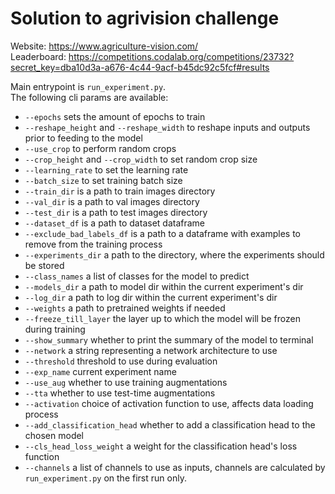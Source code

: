 # Solution to agrivision challenge

Website:
https://www.agriculture-vision.com/  
Leaderboard:
https://competitions.codalab.org/competitions/23732?secret_key=dba10d3a-a676-4c44-9acf-b45dc92c5fcf#results  

Main entrypoint is `run_experiment.py`.  
The following cli params are available:

* `--epochs` sets the amount of epochs to train
* `--reshape_height` and `--reshape_width` to reshape inputs and outputs prior to feeding to the model
* `--use_crop` to perform random crops
* `--crop_height` and `--crop_width` to set random crop size
* `--learning_rate` to set the learning rate
* `--batch_size` to set training batch size
* `--train_dir` is a path to train images directory
* `--val_dir` is a path to val images directory
* `--test_dir` is a path to test images directory
* `--dataset_df` is a path to dataset dataframe
* `--exclude_bad_labels_df` is a path to a dataframe with examples to remove from the training process
* `--experiments_dir` a path to the directory, where the experiments should be stored
* `--class_names` a list of classes for the model to predict
* `--models_dir` a path to model dir within the current experiment's dir
* `--log_dir` a path to log dir within the current experiment's dir
* `--weights` a path to pretrained weights if needed
* `--freeze_till_layer` the layer up to which the model will be frozen during training
* `--show_summary` whether to print the summary of the model to terminal
* `--network` a string representing a network architecture to use
* `--threshold` threshold to use during evaluation
* `--exp_name` current experiment name
* `--use_aug` whether to use training augmentations
* `--tta` whether to use test-time augmentations
* `--activation` choice of activation function to use, affects data loading process
* `--add_classification_head` whether to add a classification head to the chosen model
* `--cls_head_loss_weight` a weight for the classification head's loss function
* `--channels` a list of channels to use as inputs, channels are calculated by `run_experiment.py` on the first run only.

